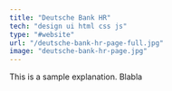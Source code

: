 ```yaml
---
title: "Deutsche Bank HR"
tech: "design ui html css js"
type: "#website"
url: "/deutsche-bank-hr-page-full.jpg"
image: "deutsche-bank-hr-page.jpg"
---
```


This is a sample explanation. Blabla
